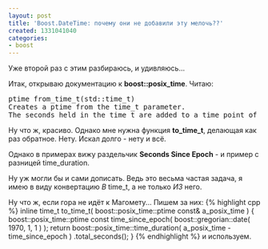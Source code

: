 ```yaml
---
layout: post
title: 'Boost.DateTime: почему они не добавили эту мелочь??'
created: 1331041040
categories:
- boost
---
```

Уже второй раз с этим разбираюсь, и удивляюсь...

Итак, открываю документацию к **boost::posix_time**. Читаю:
<pre>
ptime from_time_t(std::time_t)
Creates a ptime from the time_t parameter.
The seconds held in the time_t are added to a time point of 1970-Jan-01.
</pre>
Ну что ж, красиво. Однако мне нужна функция **to_time_t**, делающая как раз обратное. Нету. Искал долго - нету и всё.

Однако в примерах вижу раздельчик **Seconds Since Epoch** - и пример с разницей time_duration.

Ну уж могли бы и сами дописать. Ведь это весьма частая задача, я имею в виду конвертацию *В* time_t, а не только *ИЗ* него.

Ну что ж, если гора не идёт к Магомету... Пишем за них:
{% highlight cpp %}
inline time_t to_time_t( boost::posix_time::ptime const& a_posix_time ) {
    boost::posix_time::ptime const time_since_epoch( 
            boost::gregorian::date( 1970, 1, 1 ) );
    return boost::posix_time::time_duration( a_posix_time - time_since_epoch )
           .total_seconds();
}
{% endhighlight %}
и используем.
